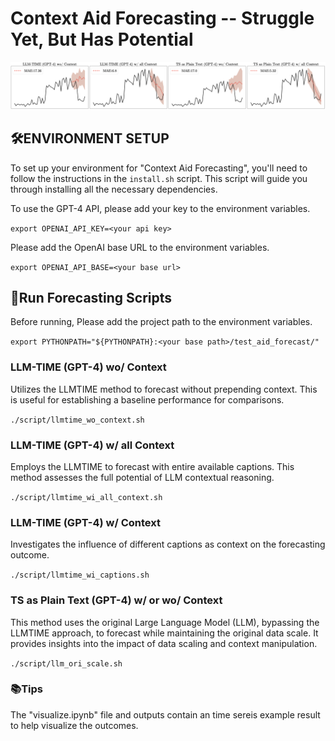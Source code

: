 # Context Aid Forecasting -- Struggle Yet, But Has Potential

![Context Aid Forecasting](./resource/example.png)

## 🛠ENVIRONMENT SETUP

To set up your environment for "Context Aid Forecasting", you'll need to follow the instructions in the `install.sh` script. This script will guide you through installing all the necessary dependencies.


To use the GPT-4 API, please add your key to the environment variables.

`export OPENAI_API_KEY=<your api key>`

Please add the OpenAI base URL to the environment variables.

`export OPENAI_API_BASE=<your base url>`


## 🚀Run Forecasting Scripts
Before running, Please add the project path to the environment variables. 

`export PYTHONPATH="${PYTHONPATH}:<your base path>/test_aid_forecast/"`

### LLM-TIME (GPT-4) wo/ Context

Utilizes the LLMTIME method to forecast without prepending context. This is useful for establishing a baseline performance for comparisons.

`./script/llmtime_wo_context.sh`

### LLM-TIME (GPT-4) w/ all Context

Employs the LLMTIME to forecast with entire available captions. This method assesses the full potential of LLM contextual reasoning.

`./script/llmtime_wi_all_context.sh`

### LLM-TIME (GPT-4) w/ Context 

Investigates the influence of different captions as context on the forecasting outcome. 

`./script/llmtime_wi_captions.sh`

### TS as Plain Text (GPT-4) w/ or wo/ Context

This method uses the original Large Language Model (LLM), bypassing the LLMTIME approach, to forecast while maintaining the original data scale. It provides insights into the impact of data scaling and context manipulation. 

`./script/llm_ori_scale.sh`

### 📚Tips
The "visualize.ipynb" file and outputs contain an time sereis example result to help visualize the outcomes.
